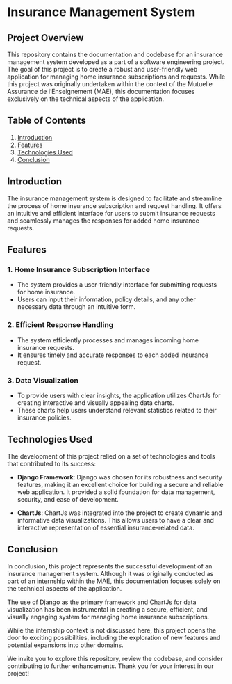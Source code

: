 # Insurance Management System

## Project Overview

This repository contains the documentation and codebase for an insurance management system developed as a part of a software engineering project. The goal of this project is to create a robust and user-friendly web application for managing home insurance subscriptions and requests. While this project was originally undertaken within the context of the Mutuelle Assurance de l’Enseignement (MAE), this documentation focuses exclusively on the technical aspects of the application.

## Table of Contents

1. [Introduction](#introduction)
2. [Features](#features)
3. [Technologies Used](#technologies-used)
4. [Conclusion](#conclusion)

## Introduction

The insurance management system is designed to facilitate and streamline the process of home insurance subscription and request handling. It offers an intuitive and efficient interface for users to submit insurance requests and seamlessly manages the responses for added home insurance requests.

## Features

### 1. Home Insurance Subscription Interface

- The system provides a user-friendly interface for submitting requests for home insurance.
- Users can input their information, policy details, and any other necessary data through an intuitive form.

### 2. Efficient Response Handling

- The system efficiently processes and manages incoming home insurance requests.
- It ensures timely and accurate responses to each added insurance request.

### 3. Data Visualization

- To provide users with clear insights, the application utilizes ChartJs for creating interactive and visually appealing data charts.
- These charts help users understand relevant statistics related to their insurance policies.

## Technologies Used

The development of this project relied on a set of technologies and tools that contributed to its success:

- **Django Framework**: Django was chosen for its robustness and security features, making it an excellent choice for building a secure and reliable web application. It provided a solid foundation for data management, security, and ease of development.

- **ChartJs**: ChartJs was integrated into the project to create dynamic and informative data visualizations. This allows users to have a clear and interactive representation of essential insurance-related data.

## Conclusion

In conclusion, this project represents the successful development of an insurance management system. Although it was originally conducted as part of an internship within the MAE, this documentation focuses solely on the technical aspects of the application.

The use of Django as the primary framework and ChartJs for data visualization has been instrumental in creating a secure, efficient, and visually engaging system for managing home insurance subscriptions.

While the internship context is not discussed here, this project opens the door to exciting possibilities, including the exploration of new features and potential expansions into other domains.

We invite you to explore this repository, review the codebase, and consider contributing to further enhancements. Thank you for your interest in our project!


